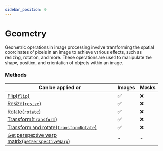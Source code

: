 ```yaml
---
sidebar_position: 0
---
```


# Geometry

Geometric operations in image processing involve transforming the spatial coordinates of pixels in an image to achieve various effects, such as resizing, rotation, and more. These operations are used to manipulate the shape, position, and orientation of objects within an image.

### Methods

| Can be applied on                                                                                                        | Images  | Masks    |
| ------------------------------------------------------------------------------------------------------------------------ | ------- | -------- |
| [Flip(`flip`)](./flip 'internal link on flip')                                                                           | &#9989; | &#10060; |
| [Resize(`resize`)](./resize 'internal link on resize')                                                                   | &#9989; | &#10060; |
| [Rotate(`rotate`)](./rotate 'internal link on rotate')                                                                   | &#9989; | &#10060; |
| [Transform(`transform`)](./transform 'internal link on transform')                                                       | &#9989; | &#10060; |
| [Transform and rotate(`transformRotate`)](./transform-and-rotate 'internal link on transformRotate')                     | &#9989; | &#10060; |
| [Get perspective warp matrix(`getPerspectiveWarp`)](./get-perspective-warp-matrix 'internal link on getPerspectiveWarp') | -       | -        |
